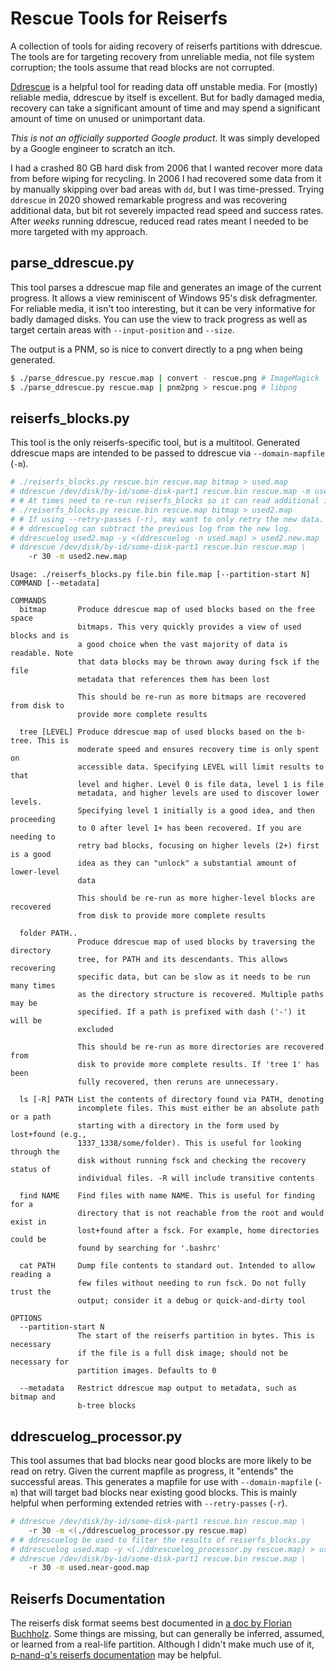 Rescue Tools for Reiserfs
=========================

A collection of tools for aiding recovery of reiserfs partitions with ddrescue.
The tools are for targeting recovery from unreliable media, not file system
corruption; the tools assume that read blocks are not corrupted.

[Ddrescue](https://www.gnu.org/software/ddrescue/) is a helpful tool for
reading data off unstable media. For (mostly) reliable media, ddrescue by
itself is excellent. But for badly damaged media, recovery can take a
significant amount of time and may spend a significant amount of time on unused
or unimportant data.

_This is not an officially supported Google product_. It was simply developed by
a Google engineer to scratch an itch.

I had a crashed 80 GB hard disk from 2006 that I wanted recover more data from
before wiping for recycling. In 2006 I had recovered some data from it by
manually skipping over bad areas with `dd`, but I was time-pressed. Trying
`ddrescue` in 2020 showed remarkable progress and was recovering additional
data, but bit rot severely impacted read speed and success rates. After _weeks_
running ddrescue, reduced read rates meant I needed to be more targeted with my
approach.

parse_ddrescue.py
-----------------

This tool parses a ddrescue map file and generates an image of the current
progress. It allows a view reminiscent of Windows 95's disk defragmenter. For
reliable media, it isn't too interesting, but it can be very informative for
badly damaged disks. You can use the view to track progress as well as target
certain areas with `--input-position` and `--size`.

The output is a PNM, so is nice to convert directly to a png when being
generated.

```sh
$ ./parse_ddrescue.py rescue.map | convert - rescue.png # ImageMagick
$ ./parse_ddrescue.py rescue.map | pnm2png > rescue.png # libpng
```

reiserfs_blocks.py
------------------

This tool is the only reiserfs-specific tool, but is a multitool. Generated
ddrescue maps are intended to be passed to ddrescue via `--domain-mapfile`
(`-m`).

```sh
# ./reiserfs_blocks.py rescue.bin rescue.map bitmap > used.map
# ddrescue /dev/disk/by-id/some-disk-part1 rescue.bin rescue.map -m used.map
# # At times need to re-run reiserfs_blocks so it can read additional info.
# ./reiserfs_blocks.py rescue.bin rescue.map bitmap > used2.map
# # If using --retry-passes (-r), may want to only retry the new data.
# # ddrescuelog can subtract the previous log from the new log.
# ddrescuelog used2.map -y <(ddrescuelog -n used.map) > used2.new.map
# ddrescue /dev/disk/by-id/some-disk-part1 rescue.bin rescue.map \
    -r 30 -m used2.new.map
```

```
Usage: ./reiserfs_blocks.py file.bin file.map [--partition-start N] COMMAND [--metadata]

COMMANDS
  bitmap       Produce ddrescue map of used blocks based on the free space
               bitmaps. This very quickly provides a view of used blocks and is
               a good choice when the vast majority of data is readable. Note
               that data blocks may be thrown away during fsck if the file
               metadata that references them has been lost

               This should be re-run as more bitmaps are recovered from disk to
               provide more complete results

  tree [LEVEL] Produce ddrescue map of used blocks based on the b-tree. This is
               moderate speed and ensures recovery time is only spent on
               accessible data. Specifying LEVEL will limit results to that
               level and higher. Level 0 is file data, level 1 is file
               metadata, and higher levels are used to discover lower levels.
               Specifying level 1 initially is a good idea, and then proceeding
               to 0 after level 1+ has been recovered. If you are needing to
               retry bad blocks, focusing on higher levels (2+) first is a good
               idea as they can "unlock" a substantial amount of lower-level
               data

               This should be re-run as more higher-level blocks are recovered
               from disk to provide more complete results

  folder PATH..
               Produce ddrescue map of used blocks by traversing the directory
               tree, for PATH and its descendants. This allows recovering
               specific data, but can be slow as it needs to be run many times
               as the directory structure is recovered. Multiple paths may be
               specified. If a path is prefixed with dash ('-') it will be
               excluded

               This should be re-run as more directories are recovered from
               disk to provide more complete results. If 'tree 1' has been
               fully recovered, then reruns are unnecessary.

  ls [-R] PATH List the contents of directory found via PATH, denoting
               incomplete files. This must either be an absolute path or a path
               starting with a directory in the form used by lost+found (e.g.,
               1337_1338/some/folder). This is useful for looking through the
               disk without running fsck and checking the recovery status of
               individual files. -R will include transitive contents

  find NAME    Find files with name NAME. This is useful for finding for a
               directory that is not reachable from the root and would exist in
               lost+found after a fsck. For example, home directories could be
               found by searching for '.bashrc'

  cat PATH     Dump file contents to standard out. Intended to allow reading a
               few files without needing to run fsck. Do not fully trust the
               output; consider it a debug or quick-and-dirty tool

OPTIONS
  --partition-start N
               The start of the reiserfs partition in bytes. This is necessary
               if the file is a full disk image; should not be necessary for
               partition images. Defaults to 0

  --metadata   Restrict ddrescue map output to metadata, such as bitmap and
               b-tree blocks
```

ddrescuelog_processor.py
------------------------

This tool assumes that bad blocks near good blocks are more likely to be read
on retry. Given the current mapfile as progress, it "entends" the successful
areas. This generates a mapfile for use with `--domain-mapfile` (`-m`) that
will target bad blocks near existing good blocks. This is mainly helpful when
performing extended retries with `--retry-passes` (`-r`).

```sh
# ddrescue /dev/disk/by-id/some-disk-part1 rescue.bin rescue.map \
    -r 30 -m <(./ddrescuelog_processor.py rescue.map)
# # ddrescuelog be used to filter the results of reiserfs_blocks.py
# ddrescuelog used.map -y <(./ddrescuelog_processor.py rescue.map) > used.near-good.map
# ddrescue /dev/disk/by-id/some-disk-part1 rescue.bin rescue.map \
    -r 30 -m used.near-good.map
```

Reiserfs Documentation
----------------------

The reiserfs disk format seems best documented in [a doc by Florian
Buchholz](https://web.archive.org/web/20111228130817id_/http://homes.cerias.purdue.edu/~florian/reiser/reiserfs.php).
Some things are missing, but can generally be inferred, assumed, or learned
from a real-life partition. Although I didn't make much use of it, [p-nand-q's
reiserfs
documentation](http://p-nand-q.com/download/rfstool/reiserfs_docs.html) may be
helpful.
